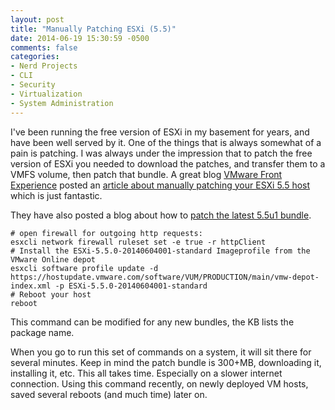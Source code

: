 ```yaml
---
layout: post
title: "Manually Patching ESXi (5.5)"
date: 2014-06-19 15:30:59 -0500
comments: false
categories:
- Nerd Projects
- CLI
- Security
- Virtualization
- System Administration
---
```

I've been running the free version of ESXi in my basement for years, and have been well served by it. One of the things that is always somewhat of a pain is patching. I was always under the impression that to patch the free version of ESXi you needed to download the patches, and transfer them to a VMFS volume, then patch that bundle. A great blog [VMware Front Experience](http://www.v-front.de/) posted an [article about manually patching your ESXi 5.5 host](http://www.v-front.de/2014/04/openssl-heartbleed-patches-for-esxi-55.html) which is just fantastic.

<!--more-->

They have also posted a blog about how to [patch the latest 5.5u1 bundle](http://www.v-front.de/2014/06/new-esxi-55-patch-fixes-nfs-bug-and.html).

```
# open firewall for outgoing http requests:
esxcli network firewall ruleset set -e true -r httpClient
# Install the ESXi-5.5.0-20140604001-standard Imageprofile from the VMware Online depot
esxcli software profile update -d https://hostupdate.vmware.com/software/VUM/PRODUCTION/main/vmw-depot-index.xml -p ESXi-5.5.0-20140604001-standard
# Reboot your host
reboot
```

This command can be modified for any new bundles, the KB lists the package name.

When you go to run this set of commands on a system, it will sit there for several minutes. Keep in mind the patch bundle is 300+MB, downloading it, installing it, etc. This all takes time. Especially on a slower internet connection. Using this command recently, on newly deployed VM hosts, saved several reboots (and much time) later on.
